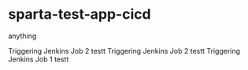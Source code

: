 # sparta-test-app-cicd
anything

Triggering Jenkins Job 2 testt
Triggering Jenkins Job 2 testt
Triggering Jenkins Job 1 testt
